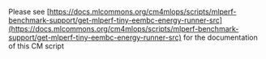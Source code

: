Please see [https://docs.mlcommons.org/cm4mlops/scripts/mlperf-benchmark-support/get-mlperf-tiny-eembc-energy-runner-src](https://docs.mlcommons.org/cm4mlops/scripts/mlperf-benchmark-support/get-mlperf-tiny-eembc-energy-runner-src) for the documentation of this CM script
